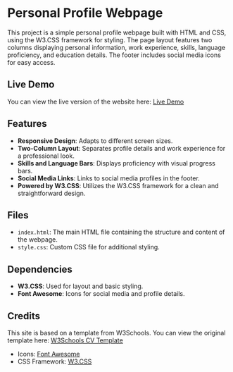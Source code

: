 # Personal Profile Webpage

This project is a simple personal profile webpage built with HTML and CSS, using the W3.CSS framework for styling. The page layout features two columns displaying personal information, work experience, skills, language proficiency, and education details. The footer includes social media icons for easy access.

## Live Demo

You can view the live version of the website here: [Live Demo](https://mehmetalbyrak.github.io/Resume-Website-Responsive/)

## Features

- **Responsive Design**: Adapts to different screen sizes.
- **Two-Column Layout**: Separates profile details and work experience for a professional look.
- **Skills and Language Bars**: Displays proficiency with visual progress bars.
- **Social Media Links**: Links to social media profiles in the footer.
- **Powered by W3.CSS**: Utilizes the W3.CSS framework for a clean and straightforward design.

## Files

- `index.html`: The main HTML file containing the structure and content of the webpage.
- `style.css`: Custom CSS file for additional styling.

## Dependencies

- **W3.CSS**: Used for layout and basic styling.
- **Font Awesome**: Icons for social media and profile details.

## Credits

This site is based on a template from W3Schools. You can view the original template here: [W3Schools CV Template](https://www.w3schools.com/w3css/tryw3css_templates_cv.htm)

- Icons: [Font Awesome](https://fontawesome.com/)
- CSS Framework: [W3.CSS](https://www.w3schools.com/w3css/default.asp)
